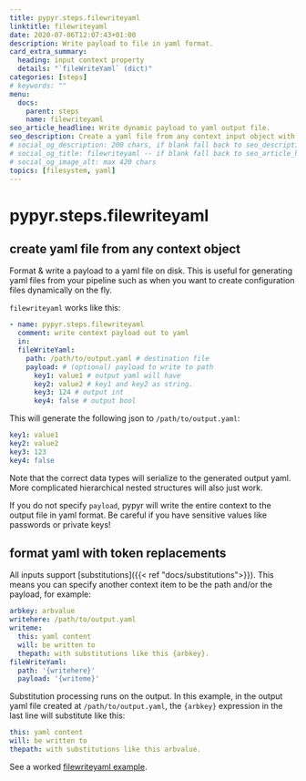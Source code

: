 ```yaml
---
title: pypyr.steps.filewriteyaml
linktitle: filewriteyaml
date: 2020-07-06T12:07:43+01:00
description: Write payload to file in yaml format.
card_extra_summary:
  heading: input context property
  details: "`fileWriteYaml` (dict)"
categories: [steps]
# keywords: ""
menu:
  docs:
    parent: steps
    name: filewriteyaml
seo_article_headline: Write dynamic payload to yaml output file.
seo_description: Create a yaml file from any context input object with replacement token formatting in a task-runner pipeline.
# social_og_description: 200 chars, if blank fall back to seo_description then description
# social_og_title: filewriteyaml -- if blank fall back to seo_article_headline > .Title. Max 70 chars
# social_og_image_alt: max 420 chars
topics: [filesystem, yaml]
---
```

# pypyr.steps.filewriteyaml
## create yaml file from any context object
Format & write a payload to a yaml file on disk. This is useful for generating
yaml files from your pipeline such as when you want to create configuration 
files dynamically on the fly.

`filewriteyaml` works like this:

```yaml
- name: pypyr.steps.filewriteyaml
  comment: write context payload out to yaml
  in:
  fileWriteYaml:
    path: /path/to/output.yaml # destination file
    payload: # (optional) payload to write to path
      key1: value1 # output yaml will have
      key2: value2 # key1 and key2 as string.
      key3: 124 # output int
      key4: false # output bool
```

This will generate the following json to `/path/to/output.yaml`:

```yaml
key1: value1
key2: value2
key3: 123
key4: false
```

Note that the correct data types will serialize to the generated output yaml. 
More complicated hierarchical nested structures will also just work.

If you do not specify `payload`, pypyr will write the entire context to
the output file in yaml format. Be careful if you have sensitive values
like passwords or private keys!

## format yaml with token replacements
All inputs support [substitutions]({{< ref "docs/substitutions">}}). This means 
you can specify another context item to be the path and/or the payload, for
example:

```yaml
arbkey: arbvalue
writehere: /path/to/output.yaml
writeme:
  this: yaml content
  will: be written to
  thepath: with substitutions like this {arbkey}.
fileWriteYaml:
  path: '{writehere}'
  payload: '{writeme}'
```

Substitution processing runs on the output. In this example, in the output yaml 
file created at `/path/to/output.yaml`, the `{arbkey}` expression in the last 
line will substitute like this:

```yaml
this: yaml content
will: be written to
thepath: with substitutions like this arbvalue.
```

See a worked [filewriteyaml example](https://github.com/pypyr/pypyr-example/tree/main/pipelines/filewriteyaml.yaml).